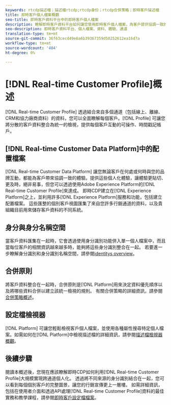 ```yaml
---
keywords: rtcdp描述檔；描述檔rtcdp;rtcdp身份；rtcdp合併策略；即時客戶描述檔
title: 即時客戶個人檔案概觀
seo-title: 即時客戶資料平台中的即時客戶個人檔案
description: 瞭解即時客戶資料平台如何讓您使用即時客戶個人檔案，為客戶提供協調一致的相關體驗。
seo-description: 即時客戶資料平台、個人檔案、資料、體驗、通道
translation-type: tm+mt
source-git-commit: 36f63cecd49e6a6b39367359d50252612ea16d7a
workflow-type: tm+mt
source-wordcount: '404'
ht-degree: 0%

---
```



# [!DNL Real-time Customer Profile]概述

[!DNL Real-time Customer Profile] 透過結合來自多個通道（包括線上、離線、CRM和協力廠商資料）的資料，您可以全面瞭解每個客戶。[!DNL Profile] 可讓您將分散的客戶資料整合為統一的檢視，提供每個客戶互動的可操作、時間戳記帳戶。

## [!DNL Real-time Customer Data Platform]中的配置檔案

[!DNL Real-time Customer Data Platform] 讓您無論客戶在何處或何時與您的品牌互動，都能為客戶帶來協調一致的體驗。提供這些個人化體驗，讓體驗更貼切、更及時，絕非易事，但您可以透過使用Adobe Experience Platform的[!DNL Real-time Customer Profile]來達成。 即時CDP建立在[!DNL Experience Platform]之上，並利用許多[!DNL Experience Platform]服務和功能，包括建立配置檔案。 這些匯整的個別客戶視圖匯集了來自您許多行銷通道的資料，以及貴組織目前用來儲存客戶資料的不同系統。

## 身分與身分名稱空間

當客戶資料匯集在一起時，它會透過使用身分識別功能併入單一個人檔案中，而且當每位客戶的相關資訊越來越多時，能夠將這些身分識別整合在一起。 若要進一步瞭解身分識別和身分識別名稱空間，請參閱[identitys overview](/help/rtcdp/profile/identities-overview.md)。

## 合併原則

將客戶資料整合在一起時，合併原則是[!DNL Platform]用來決定資料優先順序以及將哪些資料合併以建立該統一檢視的規則。 有關合併策略的詳細資訊，請參閱[合併策略概述](/help/rtcdp/profile/merge-policies.md)。

## 設定檔檢視器

[!DNL Platform] 可讓您輕鬆檢視客戶個人檔案，並使用各種屬性搜尋特定個人檔案。如需如何在[!DNL Platform]中檢視描述檔的詳細資訊，請參閱[描述檔檢視器概觀](/help/rtcdp/profile/profile-viewer.md)。

## 後續步驟

閱讀本概述後，您現在應該瞭解即時CDP如何利用[!DNL Real-time Customer Profile]大規模實現跨通道個人化。 透過將不同來源的身分識別結合在一起，您可以看到每個個別客戶的完整圖景，讓您的行銷宣傳更上一層樓。 如需詳細資訊，包括在使用者介面和透過API處理[!DNL Real-time Customer Profile]資料的最佳實務和教學課程，請參閱[即時客戶設定檔檔案](../../profile/home.md)。